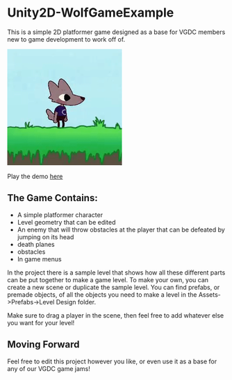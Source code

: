 # Unity2D-WolfGameExample
This is a simple 2D platformer game designed as a base for VGDC members new to game development to work off of. 

![gif of Wolf Character wagging their tail](WolfGif.gif)

Play the demo [here](https://vgdcncsu.itch.io/2d-platformer-demo-game)
## The Game Contains:

* A simple platformer character
* Level geometry that can be edited
* An enemy that will throw obstacles at the player that can be defeated by jumping on its head
* death planes
* obstacles
* In game menus

In the project there is a sample level that shows how all these different parts can be put together to make a game level. To make your own, you can create a new scene or duplicate the sample level. You can find prefabs, or premade objects, of all the objects you need to make a level in the Assets->Prefabs->Level Design folder.

Make sure to drag a player in the scene, then feel free to add whatever else you want for your level!

## Moving Forward
Feel free to edit this project however you like, or even use it as a base for any of our VGDC game jams!

